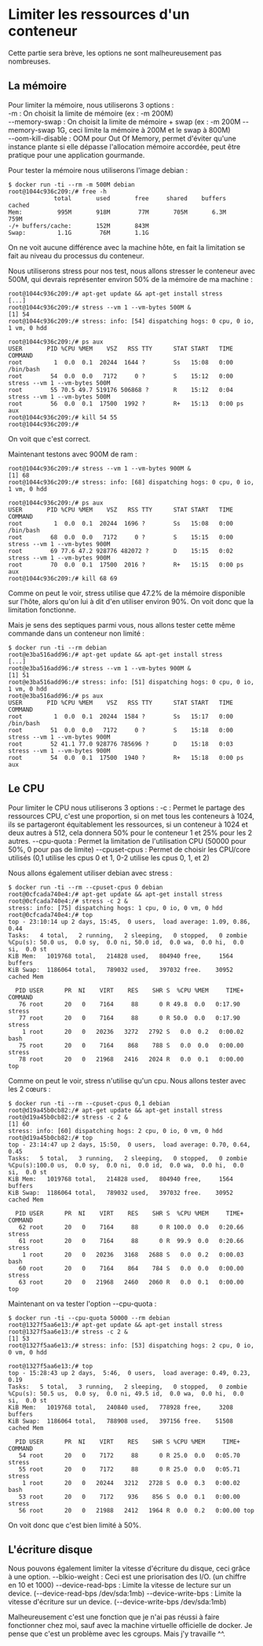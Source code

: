 # Limiter les ressources d'un conteneur

Cette partie sera brève, les options ne sont malheureusement pas nombreuses.

## La mémoire
Pour limiter la mémoire, nous utiliserons 3 options :  
-m : On choisit la limite de mémoire (ex : -m 200M)  
--memory-swap : On choisit la limite de mémoire + swap (ex : -m 200M --memory-swap 1G, ceci limite la mémoire à 200M et le swap à 800M)  
--oom-kill-disable : OOM pour Out Of Memory, permet d'éviter qu'une instance plante si elle dépasse l'allocation mémoire accordée, peut être pratique pour une application gourmande.  

Pour tester la mémoire nous utiliserons l'image debian :
```shell
$ docker run -ti --rm -m 500M debian
root@1044c936c209:/# free -h
             total       used       free     shared    buffers     cached
Mem:          995M       918M        77M       705M       6.3M       759M
-/+ buffers/cache:       152M       843M
Swap:         1.1G        76M       1.1G
```
On ne voit aucune différence avec la machine hôte, en fait la limitation se fait au niveau du processus du conteneur.

Nous utiliserons stress pour nos test, nous allons stresser le conteneur avec 500M, qui devrais représenter environ 50% de la mémoire de ma machine :
```shell
root@1044c936c209:/# apt-get update && apt-get install stress
[...]
root@1044c936c209:/# stress --vm 1 --vm-bytes 500M &
[1] 54
root@1044c936c209:/# stress: info: [54] dispatching hogs: 0 cpu, 0 io, 1 vm, 0 hdd

root@1044c936c209:/# ps aux
USER       PID %CPU %MEM    VSZ   RSS TTY      STAT START   TIME COMMAND
root         1  0.0  0.1  20244  1644 ?        Ss   15:08   0:00 /bin/bash
root        54  0.0  0.0   7172     0 ?        S    15:12   0:00 stress --vm 1 --vm-bytes 500M
root        55 70.5 49.7 519176 506868 ?       R    15:12   0:04 stress --vm 1 --vm-bytes 500M
root        56  0.0  0.1  17500  1992 ?        R+   15:13   0:00 ps aux
root@1044c936c209:/# kill 54 55
root@1044c936c209:/#
```
On voit que c'est correct.

Maintenant testons avec 900M de ram :
```shell
root@1044c936c209:/# stress --vm 1 --vm-bytes 900M &
[1] 68
root@1044c936c209:/# stress: info: [68] dispatching hogs: 0 cpu, 0 io, 1 vm, 0 hdd

root@1044c936c209:/# ps aux
USER       PID %CPU %MEM    VSZ   RSS TTY      STAT START   TIME COMMAND
root         1  0.0  0.1  20244  1696 ?        Ss   15:08   0:00 /bin/bash
root        68  0.0  0.0   7172     0 ?        S    15:15   0:00 stress --vm 1 --vm-bytes 900M
root        69 77.6 47.2 928776 482072 ?       D    15:15   0:02 stress --vm 1 --vm-bytes 900M
root        70  0.0  0.1  17500  2016 ?        R+   15:15   0:00 ps aux
root@1044c936c209:/# kill 68 69
```
Comme on peut le voir, stress utilise que 47.2% de la mémoire disponible sur l'hôte, alors qu'on lui à dit d'en utiliser environ 90%. On voit donc que la limitation fonctionne.

Mais je sens des septiques parmi vous, nous allons tester cette même commande dans un conteneur non limité :
```shell
$ docker run -ti --rm debian
root@e3ba516add96:/# apt-get update && apt-get install stress
[...]
root@e3ba516add96:/# stress --vm 1 --vm-bytes 900M &
[1] 51
root@e3ba516add96:/# stress: info: [51] dispatching hogs: 0 cpu, 0 io, 1 vm, 0 hdd
root@e3ba516add96:/# ps aux
USER       PID %CPU %MEM    VSZ   RSS TTY      STAT START   TIME COMMAND
root         1  0.0  0.1  20244  1584 ?        Ss   15:17   0:00 /bin/bash
root        51  0.0  0.0   7172     0 ?        S    15:18   0:00 stress --vm 1 --vm-bytes 900M
root        52 41.1 77.0 928776 785696 ?       D    15:18   0:03 stress --vm 1 --vm-bytes 900M
root        54  0.0  0.1  17500  1940 ?        R+   15:18   0:00 ps aux
```

## Le CPU
Pour limiter le CPU nous utiliserons 3 options :
-c : Permet le partage des ressources CPU, c'est une proportion, si on met tous les conteneurs à 1024, ils se partageront équitablement les ressources, si un conteneur à 1024 et deux autres à 512, cela donnera 50% pour le conteneur 1 et 25% pour les 2 autres.
--cpu-quota : Permet la limitation de l'utilisation CPU (50000 pour 50%, 0 pour pas de limite)
--cpuset-cpus : Permet de choisir les CPU/core utilisés (0,1 utilise les cpus 0 et 1, 0-2 utilise les cpus 0, 1, et 2)

Nous allons également utiliser debian avec stress :
```shell
$ docker run -ti --rm --cpuset-cpus 0 debian
root@0cfcada740e4:/# apt-get update && apt-get install stress
root@0cfcada740e4:/# stress -c 2 &
stress: info: [75] dispatching hogs: 1 cpu, 0 io, 0 vm, 0 hdd
root@0cfcada740e4:/# top
top - 23:10:14 up 2 days, 15:45,  0 users,  load average: 1.09, 0.86, 0.44
Tasks:   4 total,   2 running,   2 sleeping,   0 stopped,   0 zombie
%Cpu(s): 50.0 us,  0.0 sy,  0.0 ni, 50.0 id,  0.0 wa,  0.0 hi,  0.0 si,  0.0 st
KiB Mem:   1019768 total,   214828 used,   804940 free,     1564 buffers
KiB Swap:  1186064 total,   789032 used,   397032 free.    30952 cached Mem

  PID USER      PR  NI    VIRT    RES    SHR S  %CPU %MEM     TIME+ COMMAND
   76 root      20   0    7164     88      0 R 49.8  0.0   0:17.90 stress
   77 root      20   0    7164     88      0 R 50.0  0.0   0:17.90 stress
    1 root      20   0   20236   3272   2792 S   0.0  0.2   0:00.02 bash
   75 root      20   0    7164    868    788 S   0.0  0.0   0:00.00 stress
   78 root      20   0   21968   2416   2024 R   0.0  0.1   0:00.00 top
```

Comme on peut le voir, stress n'utilise qu'un cpu.
Nous allons tester avec les 2 cœurs :
```shell
$ docker run -ti --rm --cpuset-cpus 0,1 debian
root@d19a45b0cb82:/# apt-get update && apt-get install stress
root@d19a45b0cb82:/# stress -c 2 &
[1] 60
stress: info: [60] dispatching hogs: 2 cpu, 0 io, 0 vm, 0 hdd
root@d19a45b0cb82:/# top
top - 23:14:47 up 2 days, 15:50,  0 users,  load average: 0.70, 0.64, 0.45
Tasks:   5 total,   3 running,   2 sleeping,   0 stopped,   0 zombie
%Cpu(s):100.0 us,  0.0 sy,  0.0 ni,  0.0 id,  0.0 wa,  0.0 hi,  0.0 si,  0.0 st
KiB Mem:   1019768 total,   214828 used,   804940 free,     1564 buffers
KiB Swap:  1186064 total,   789032 used,   397032 free.    30952 cached Mem

  PID USER      PR  NI    VIRT    RES    SHR S  %CPU %MEM     TIME+ COMMAND
   62 root      20   0    7164     88      0 R 100.0  0.0   0:20.66 stress
   61 root      20   0    7164     88      0 R  99.9  0.0   0:20.66 stress
    1 root      20   0   20236   3168   2688 S   0.0  0.2   0:00.03 bash
   60 root      20   0    7164    864    784 S   0.0  0.0   0:00.00 stress
   63 root      20   0   21968   2460   2060 R   0.0  0.1   0:00.00 top
```

Maintenant on va tester l'option --cpu-quota :
```shell
$ docker run -ti --cpu-quota 50000 --rm debian
root@1327f5aa6e13:/# apt-get update && apt-get install stress
root@1327f5aa6e13:/# stress -c 2 &
[1] 53
root@1327f5aa6e13:/# stress: info: [53] dispatching hogs: 2 cpu, 0 io, 0 vm, 0 hdd

root@1327f5aa6e13:/# top
top - 15:28:43 up 2 days,  5:46,  0 users,  load average: 0.49, 0.23, 0.19
Tasks:   5 total,   3 running,   2 sleeping,   0 stopped,   0 zombie
%Cpu(s): 50.5 us,  0.0 sy,  0.0 ni, 49.5 id,  0.0 wa,  0.0 hi,  0.0 si,  0.0 st
KiB Mem:   1019768 total,   240840 used,   778928 free,     3208 buffers
KiB Swap:  1186064 total,   788908 used,   397156 free.    51508 cached Mem

  PID USER      PR  NI    VIRT    RES    SHR S %CPU %MEM     TIME+ COMMAND
   54 root      20   0    7172     88      0 R 25.0  0.0   0:05.70 stress
   55 root      20   0    7172     88      0 R 25.0  0.0   0:05.71 stress
    1 root      20   0   20244   3212   2728 S  0.0  0.3   0:00.02 bash
   53 root      20   0    7172    936    856 S  0.0  0.1   0:00.00 stress
   56 root      20   0   21988   2412   1964 R  0.0  0.2   0:00.00 top
```
On voit donc que c'est bien limité à 50%.

## L'écriture disque
Nous pouvons également limiter la vitesse d'écriture du disque, ceci grâce à une option.
--blkio-weight : Ceci est une priorisation des I/O. (un chiffre en 10 et 1000)
--device-read-bps : Limite la vitesse de lecture sur un device. (--device-read-bps /dev/sda:1mb)
--device-write-bps : Limite la vitesse d'écriture sur un device. (--device-write-bps /dev/sda:1mb)

Malheureusement c'est une fonction que je n'ai pas réussi à faire fonctionner chez moi, sauf avec la machine virtuelle officielle de docker. Je pense que c'est un problème avec les cgroups. Mais j'y travaille ^^.